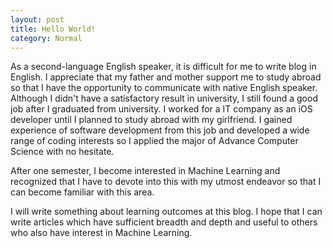 ```yaml
---
layout: post
title: Hello World!
category: Normal
---
```

As a second-language English speaker, it is difficult for me to write blog in English. I appreciate that my father and mother support me to study abroad so that I have the opportunity to communicate with native English speaker. Although I didn't have a satisfactory result in university, I still found a good job after I graduated from university. I worked for a IT company as an iOS developer until I planned to study abroad with my girlfriend. I gained experience of software development from this job and developed a wide range of coding interests so I applied the major of Advance Computer Science with no hesitate.

After one semester, I become interested in Machine Learning and recognized that I have to devote into this with my utmost endeavor so that I can become familiar with this area.

I will write something about learning outcomes at this blog. I hope that I can write articles which have sufficient breadth and depth and useful to others who also have interest in Machine Learning.
